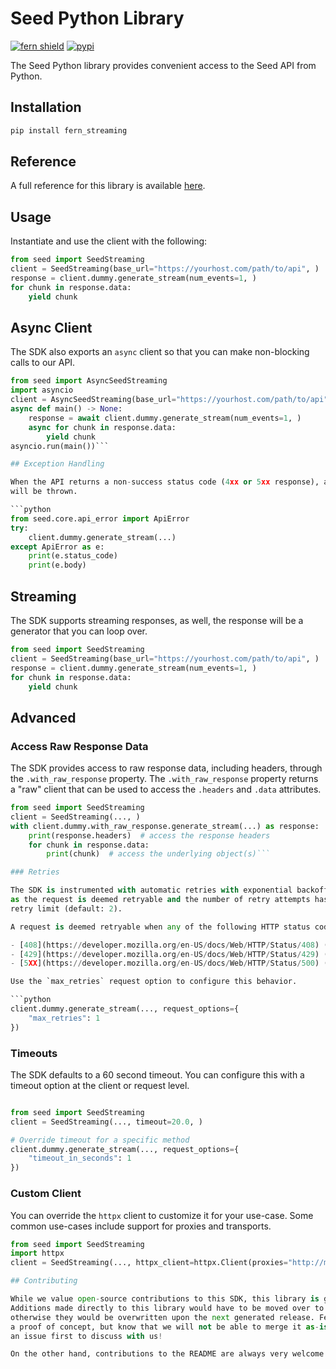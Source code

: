 # Seed Python Library

[![fern shield](https://img.shields.io/badge/%F0%9F%8C%BF-Built%20with%20Fern-brightgreen)](https://buildwithfern.com?utm_source=github&utm_medium=github&utm_campaign=readme&utm_source=Seed%2FPython)
[![pypi](https://img.shields.io/pypi/v/fern_streaming)](https://pypi.python.org/pypi/fern_streaming)

The Seed Python library provides convenient access to the Seed API from Python.

## Installation

```sh
pip install fern_streaming
```

## Reference

A full reference for this library is available [here](./reference.md).

## Usage

Instantiate and use the client with the following:

```python
from seed import SeedStreaming
client = SeedStreaming(base_url="https://yourhost.com/path/to/api", )
response = client.dummy.generate_stream(num_events=1, )
for chunk in response.data:
    yield chunk
```

## Async Client

The SDK also exports an `async` client so that you can make non-blocking calls to our API.

```python
from seed import AsyncSeedStreaming
import asyncio
client = AsyncSeedStreaming(base_url="https://yourhost.com/path/to/api", )
async def main() -> None:
    response = await client.dummy.generate_stream(num_events=1, )
    async for chunk in response.data:
        yield chunk
asyncio.run(main())```

## Exception Handling

When the API returns a non-success status code (4xx or 5xx response), a subclass of the following error
will be thrown.

```python
from seed.core.api_error import ApiError
try:
    client.dummy.generate_stream(...)
except ApiError as e:
    print(e.status_code)
    print(e.body)
```

## Streaming

The SDK supports streaming responses, as well, the response will be a generator that you can loop over.

```python
from seed import SeedStreaming
client = SeedStreaming(base_url="https://yourhost.com/path/to/api", )
response = client.dummy.generate_stream(num_events=1, )
for chunk in response.data:
    yield chunk
```

## Advanced

### Access Raw Response Data

The SDK provides access to raw response data, including headers, through the `.with_raw_response` property.
The `.with_raw_response` property returns a "raw" client that can be used to access the `.headers` and `.data` attributes.

```python
from seed import SeedStreaming
client = SeedStreaming(..., )
with client.dummy.with_raw_response.generate_stream(...) as response:
    print(response.headers)  # access the response headers
    for chunk in response.data:
        print(chunk)  # access the underlying object(s)```

### Retries

The SDK is instrumented with automatic retries with exponential backoff. A request will be retried as long
as the request is deemed retryable and the number of retry attempts has not grown larger than the configured
retry limit (default: 2).

A request is deemed retryable when any of the following HTTP status codes is returned:

- [408](https://developer.mozilla.org/en-US/docs/Web/HTTP/Status/408) (Timeout)
- [429](https://developer.mozilla.org/en-US/docs/Web/HTTP/Status/429) (Too Many Requests)
- [5XX](https://developer.mozilla.org/en-US/docs/Web/HTTP/Status/500) (Internal Server Errors)

Use the `max_retries` request option to configure this behavior.

```python
client.dummy.generate_stream(..., request_options={
    "max_retries": 1
})
```

### Timeouts

The SDK defaults to a 60 second timeout. You can configure this with a timeout option at the client or request level.

```python

from seed import SeedStreaming
client = SeedStreaming(..., timeout=20.0, )

# Override timeout for a specific method
client.dummy.generate_stream(..., request_options={
    "timeout_in_seconds": 1
})
```

### Custom Client

You can override the `httpx` client to customize it for your use-case. Some common use-cases include support for proxies
and transports.

```python
from seed import SeedStreaming
import httpx
client = SeedStreaming(..., httpx_client=httpx.Client(proxies="http://my.test.proxy.example.com", transport=httpx.HTTPTransport(local_address="0.0.0.0"), ))```

## Contributing

While we value open-source contributions to this SDK, this library is generated programmatically.
Additions made directly to this library would have to be moved over to our generation code,
otherwise they would be overwritten upon the next generated release. Feel free to open a PR as
a proof of concept, but know that we will not be able to merge it as-is. We suggest opening
an issue first to discuss with us!

On the other hand, contributions to the README are always very welcome!
